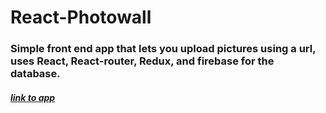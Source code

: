 # React-Photowall
### Simple front end app that lets you upload pictures using a url, uses React, React-router, Redux, and firebase for the database.

##### [link to app](http://photowall-123456789.s3-website-us-east-1.amazonaws.com/)
